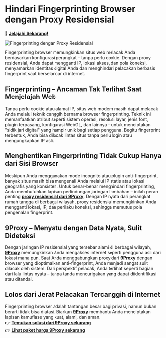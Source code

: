 # Hindari Fingerprinting Browser dengan Proxy Residensial  

**🌱 [Jelajahi Sekarang!](https://9proxyofficial.short.gy/github-pricing-nathan275)**

![Fingerprinting dengan Proxy Residensial](https://i0.wp.com/bdtechtalks.com/wp-content/uploads/2020/04/digital-fingerprint.jpg?fit=3536%2C2400&ssl=1)

Fingerprinting browser memungkinkan situs web melacak Anda berdasarkan konfigurasi perangkat – tanpa perlu cookie. Dengan proxy residensial, Anda dapat mengganti IP, lokasi akses, dan pola koneksi, menyamarkan identitas digital Anda dan menghindari pelacakan berbasis fingerprint saat berselancar di internet.

## Fingerprinting – Ancaman Tak Terlihat Saat Menjelajah Web  
Tanpa perlu cookie atau alamat IP, situs web modern masih dapat melacak Anda melalui teknik canggih bernama browser fingerprinting. Teknik ini memanfaatkan atribut seperti sistem operasi, resolusi layar, jenis font, plugin terpasang, konfigurasi WebGL, dan lainnya – untuk menciptakan "sidik jari digital" yang hampir unik bagi setiap pengguna. Begitu fingerprint terbentuk, Anda bisa dilacak lintas situs tanpa perlu login atau mengungkapkan IP asli.

## Menghentikan Fingerprinting Tidak Cukup Hanya dari Sisi Browser  
Meskipun Anda menggunakan mode incognito atau plugin anti-fingerprint, banyak situs masih bisa mengenali Anda melalui IP statis atau lokasi geografis yang konsisten. Untuk benar-benar menghindari fingerprinting, Anda membutuhkan lapisan perlindungan jaringan tambahan – inilah peran penting **[proxy residensial dari 9Proxy](https://9proxyofficial.short.gy/github-homepage-nathan275)**. Dengan IP nyata dari perangkat rumah tangga di berbagai wilayah, proxy residensial memungkinkan Anda mengganti lokasi, IP, dan perilaku koneksi, sehingga memutus pola pengenalan fingerprint.

## 9Proxy – Menyatu dengan Data Nyata, Sulit Dideteksi  
Dengan jaringan IP residensial yang tersebar alami di berbagai wilayah, **[9Proxy](https://9proxyofficial.short.gy/github-homepage-nathan275)** memungkinkan Anda mengakses internet seperti pengguna asli dari lokasi mana pun. Saat Anda menggabungkan proxy dari **[9Proxy](https://9proxyofficial.short.gy/github-homepage-nathan275)** dengan browser yang dioptimalkan anti-fingerprint, Anda menjadi sangat sulit dilacak oleh sistem. Dari perspektif pelacak, Anda terlihat seperti bagian dari lalu lintas nyata – tanpa tanda mencurigakan yang dapat diidentifikasi atau ditandai.

## Lolos dari Jerat Pelacakan Tercanggih di Internet  
Fingerprinting browser adalah tantangan besar bagi privasi, namun bukan berarti tidak bisa diatasi. Biarkan **[9Proxy](https://9proxyofficial.short.gy/github-homepage-nathan275)** membantu Anda menciptakan lapisan kamuflase yang kuat, alami, dan aman.  
👉 **[Temukan solusi dari 9Proxy sekarang](https://9proxyofficial.short.gy/github-pricing-nathan275)**  
👉 **[Lihat paket harga 9Proxy sekarang](https://9proxyofficial.short.gy/github-pricing-nathan275)**

